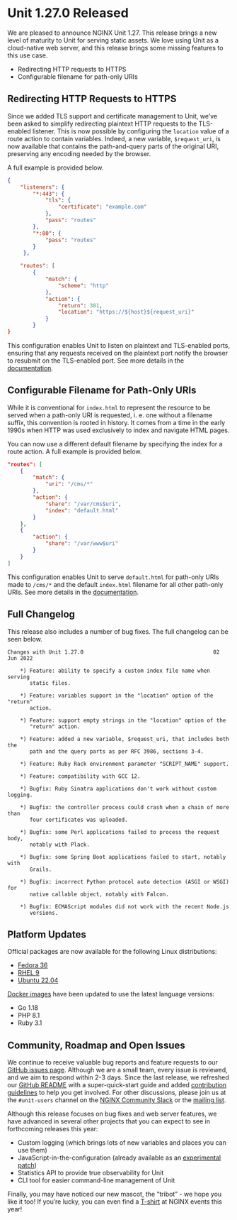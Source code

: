 # Unit 1.27.0 Released

We are pleased to announce NGINX Unit 1.27. This release brings a new level of
maturity to Unit for serving static assets.  We love using Unit as a
cloud-native web server, and this release brings some missing features to this
use case.

- Redirecting HTTP requests to HTTPS
- Configurable filename for path-only URIs

## Redirecting HTTP Requests to HTTPS

Since we added TLS support and certificate management to Unit, we’ve been asked
to simplify redirecting plaintext HTTP requests to the TLS-enabled listener.
This is now possible by configuring the `location` value of a route
action to contain variables.  Indeed, a new variable, `$request_uri`, is
now available that contains the path-and-query parts of the original URI,
preserving any encoding needed by the browser.

A full example is provided below.

```json
{
    "listeners": {
        "*:443": {
            "tls": {
                "certificate": "example.com"
            },
            "pass": "routes"
        },
        "*:80": {
            "pass": "routes"
        }
     },

    "routes": [
        {
            "match": {
                "scheme": "http"
            },
            "action": {
                "return": 301,
                "location": "https://${host}${request_uri}"
            }
        }
}
```

This configuration enables Unit to listen on plaintext and TLS-enabled ports,
ensuring that any requests received on the plaintext port notify the browser to
resubmit on the TLS-enabled port.  See more details in the [documentation](../../configuration.md#configuration-variables).

## Configurable Filename for Path-Only URIs

While it is conventional for `index.html` to represent the resource to be
served when a path-only URI is requested, i. e. one without a filename suffix,
this convention is rooted in history.  It comes from a time in the early 1990s
when HTTP was used exclusively to index and navigate HTML pages.

You can now use a different default filename by specifying the index for a
route action. A full example is provided below.

```json
"routes": [
    {
        "match": {
            "uri": "/cms/*"
        },
        "action": {
            "share": "/var/cms$uri",
            "index": "default.html"
        }
    },
    {
        "action": {
            "share": "/var/www$uri"
        }
    }
]
```

This configuration enables Unit to serve `default.html` for path-only
URIs made to `/cms/*` and the default `index.html` filename for all
other path-only URIs.  See more details in the [documentation](../../configuration.md#configuration-static).

## Full Changelog

This release also includes a number of bug fixes.  The full changelog can be
seen below.

```none
Changes with Unit 1.27.0                                         02 Jun 2022

    *) Feature: ability to specify a custom index file name when serving
       static files.

    *) Feature: variables support in the "location" option of the "return"
       action.

    *) Feature: support empty strings in the "location" option of the
       "return" action.

    *) Feature: added a new variable, $request_uri, that includes both the
       path and the query parts as per RFC 3986, sections 3-4.

    *) Feature: Ruby Rack environment parameter "SCRIPT_NAME" support.

    *) Feature: compatibility with GCC 12.

    *) Bugfix: Ruby Sinatra applications don't work without custom logging.

    *) Bugfix: the controller process could crash when a chain of more than
       four certificates was uploaded.

    *) Bugfix: some Perl applications failed to process the request body,
       notably with Plack.

    *) Bugfix: some Spring Boot applications failed to start, notably with
       Grails.

    *) Bugfix: incorrect Python protocol auto detection (ASGI or WSGI) for
       native callable object, notably with Falcon.

    *) Bugfix: ECMAScript modules did not work with the recent Node.js
       versions.
```

## Platform Updates

Official packages are now available for the following Linux distributions:

- [Fedora 36](../../installation.md#installation-precomp-fedora)
- [RHEL 9](../../installation.md#installation-precomp-rhel)
- [Ubuntu 22.04](../../installation.md#installation-precomp-ubuntu)

[Docker images](../../installation.md#installation-docker) have been updated to use the latest
language versions:

- Go 1.18
- PHP 8.1
- Ruby 3.1

## Community, Roadmap and Open Issues

We continue to receive valuable bug reports and feature requests to our [GitHub
issues page](https://github.com/nginx/unit/issues).  Although we are a small
team, every issue is reviewed, and we aim to respond within 2-3 days. Since the
last release, we refreshed our [GitHub README](https://github.com/nginx/unit#readme) with a super-quick-start guide and
added [contribution guidelines](https://github.com/nginx/unit/blob/master/CONTRIBUTING.md) to help you get
involved. For other discussions, please join us at the `#unit-users`
channel on the [NGINX Community Slack](https://nginxcommunity.slack.com/join/shared_invite/zt-1aaa22w80-~_~wSMNyPxLPLp5xunOC7w)
or the [mailing list](https://mailman.nginx.org/mailman3/lists/unit.nginx.org/).

Although this release focuses on bug fixes and web server features, we have
advanced in several other projects that you can expect to see in forthcoming
releases this year:

- Custom logging (which brings lots of new variables and places you can use
  them)
- JavaScript-in-the-configuration (already available as an [experimental patch](https://github.com/nginx/unit/issues/652))
- Statistics API to provide true observability for Unit
- CLI tool for easier command-line management of Unit

Finally, you may have noticed our new mascot, the “tribot” - we hope you like
it too! If you’re lucky, you can even find a [T-shirt](https://swag-nginx.com/collections/tees/products/unit-tee-straight-fit)
at NGINX events this year!
